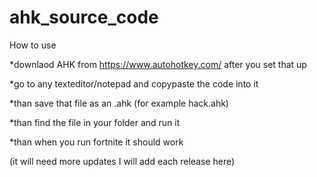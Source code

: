 # ahk_source_code
How to use

*downlaod AHK from https://www.autohotkey.com/ after you set that up

*go to any texteditor/notepad and copypaste the code into it

*than save that file as an .ahk (for example hack.ahk)

*than find the file in your folder and run it

*than when you run fortnite it should work 

(it will need more updates I will add each release here)
